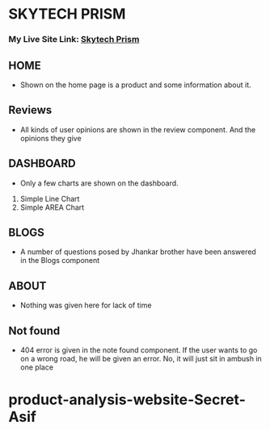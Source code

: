 # SKYTECH PRISM

### My Live Site Link: [Skytech Prism](https://pc-house.netlify.app/)

## HOME

- Shown on the home page is a product and some information about it.

## Reviews

- All kinds of user opinions are shown in the review component. And the opinions
  they give

## DASHBOARD

- Only a few charts are shown on the dashboard.

1. Simple Line Chart
2. Simple AREA Chart

## BLOGS

- A number of questions posed by Jhankar brother have been answered in the Blogs
  component

## ABOUT

- Nothing was given here for lack of time

## Not found

- 404 error is given in the note found component. If the user wants to go on a
  wrong road, he will be given an error. No, it will just sit in ambush in one
  place

# product-analysis-website-Secret-Asif
